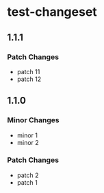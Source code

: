# test-changeset

## 1.1.1

### Patch Changes

- patch 11
- patch 12

## 1.1.0

### Minor Changes

- minor 1
- minor 2

### Patch Changes

- patch 2
- patch 1
